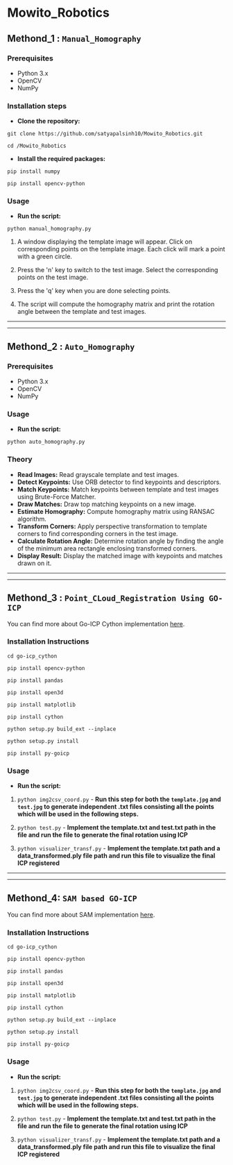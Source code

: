 # Mowito_Robotics

## Methond_1 : `Manual_Homography`

### Prerequisites
 - Python 3.x
 - OpenCV
 - NumPy

### Installation steps

- **Clone the repository:**

`git clone https://github.com/satyapalsinh10/Mowito_Robotics.git`

`cd /Mowito_Robotics`


- **Install the required packages:**

`pip install numpy`

`pip install opencv-python`


### Usage

- **Run the script:**

`python manual_homography.py`

1. A window displaying the template image will appear. Click on corresponding points on the template image. Each click will mark a point with a green circle.

2. Press the 'n' key to switch to the test image. Select the corresponding points on the test image.

3. Press the 'q' key when you are done selecting points.

4. The script will compute the homography matrix and print the rotation angle between the template and test images.


---

---


## Methond_2 : `Auto_Homography`

### Prerequisites
 - Python 3.x
 - OpenCV
 - NumPy

### Usage

- **Run the script:**

`python auto_homography.py`


### Theory

- **Read Images:** Read grayscale template and test images.
- **Detect Keypoints:** Use ORB detector to find keypoints and descriptors.
- **Match Keypoints:** Match keypoints between template and test images using Brute-Force Matcher.
- **Draw Matches:** Draw top matching keypoints on a new image.
- **Estimate Homography:** Compute homography matrix using RANSAC algorithm.
- **Transform Corners:** Apply perspective transformation to template corners to find corresponding corners in the test image.
- **Calculate Rotation Angle:** Determine rotation angle by finding the angle of the minimum area rectangle enclosing transformed corners.
- **Display Result:** Display the matched image with keypoints and matches drawn on it.

---

---



## Methond_3 : `Point_CLoud_Registration Using GO-ICP`

You can find more about Go-ICP Cython implementation [here](https://github.com/aalavandhaann/go-icp_cython).

### Installation Instructions

`cd go-icp_cython`

`pip install opencv-python`

`pip install pandas`

`pip install open3d`

`pip install matplotlib`

`pip install cython`

`python setup.py build_ext --inplace`

`python setup.py install`

`pip install py-goicp`


### Usage

- **Run the script:**

1. `python img2csv_coord.py` - **Run this step for both the `template.jpg` and `test.jpg` to generate independent .txt files consisting all the points which will be used in the following steps.**

2. `python test.py` - **Implement the template.txt and test.txt path in the file and run the file to generate the final rotation using ICP**

3. `python visualizer_transf.py`  - **Implement the template.txt path and a data_transformed.ply file path and run this file to visualize the final ICP registered**

---

---



## Methond_4: `SAM based GO-ICP`

You can find more about SAM implementation [here](https://github.com/aalavandhaann/go-icp_cython).

### Installation Instructions

`cd go-icp_cython`

`pip install opencv-python`

`pip install pandas`

`pip install open3d`

`pip install matplotlib`

`pip install cython`

`python setup.py build_ext --inplace`

`python setup.py install`

`pip install py-goicp`


### Usage

- **Run the script:**

1. `python img2csv_coord.py` - **Run this step for both the `template.jpg` and `test.jpg` to generate independent .txt files consisting all the points which will be used in the following steps.**

2. `python test.py` - **Implement the template.txt and test.txt path in the file and run the file to generate the final rotation using ICP**

3. `python visualizer_transf.py`  - **Implement the template.txt path and a data_transformed.ply file path and run this file to visualize the final ICP registered**











